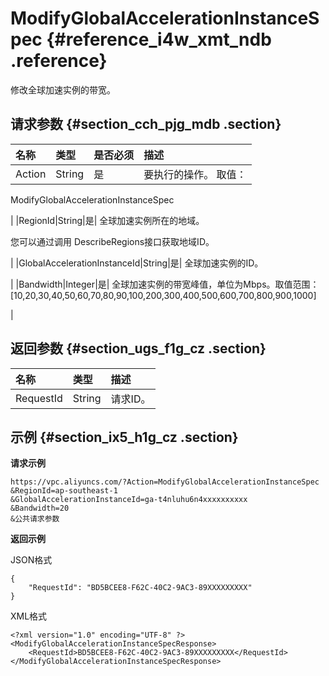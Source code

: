 # ModifyGlobalAccelerationInstanceSpec {#reference_i4w_xmt_ndb .reference}

修改全球加速实例的带宽。

## 请求参数 {#section_cch_pjg_mdb .section}

|名称|类型|是否必须|描述|
|:-|:-|:---|:-|
|Action|String|是| 要执行的操作。 取值：

 ModifyGlobalAccelerationInstanceSpec

 |
|RegionId|String|是| 全球加速实例所在的地域。

 您可以通过调用 DescribeRegions接口获取地域ID。

 |
|GlobalAccelerationInstanceId|String|是| 全球加速实例的ID。

 |
|Bandwidth|Integer|是| 全球加速实例的带宽峰值，单位为Mbps。取值范围：\[10,20,30,40,50,60,70,80,90,100,200,300,400,500,600,700,800,900,1000\]

 |

## 返回参数 {#section_ugs_f1g_cz .section}

|名称|类型|描述|
|:-|:-|:-|
|RequestId|String|请求ID。|

## 示例 {#section_ix5_h1g_cz .section}

**请求示例**

``` {#createVPCpub}
https://vpc.aliyuncs.com/?Action=ModifyGlobalAccelerationInstanceSpec 
&RegionId=ap-southeast-1
&GlobalAccelerationInstanceId=ga-t4nluhu6n4xxxxxxxxxx
&Bandwidth=20
&公共请求参数
```

**返回示例**

JSON格式

```
{
    "RequestId": "BD5BCEE8-F62C-40C2-9AC3-89XXXXXXXXX"
}
```

XML格式

```
<?xml version="1.0" encoding="UTF-8" ?>
<ModifyGlobalAccelerationInstanceSpecResponse>
    <RequestId>BD5BCEE8-F62C-40C2-9AC3-89XXXXXXXXX</RequestId>
</ModifyGlobalAccelerationInstanceSpecResponse>
```

